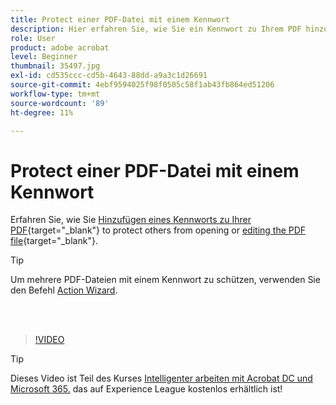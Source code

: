 ```yaml
---
title: Protect einer PDF-Datei mit einem Kennwort
description: Hier erfahren Sie, wie Sie ein Kennwort zu Ihrem PDF hinzufügen, um andere vor dem Öffnen oder Bearbeiten der Datei zu schützen.
role: User
product: adobe acrobat
level: Beginner
thumbnail: 35497.jpg
exl-id: cd535ccc-cd5b-4643-88dd-a9a3c1d26691
source-git-commit: 4ebf9594025f98f0505c58f1ab43fb864ed51206
workflow-type: tm+mt
source-wordcount: '89'
ht-degree: 11%

---
```


# Protect einer PDF-Datei mit einem Kennwort

Erfahren Sie, wie Sie [Hinzufügen eines Kennworts zu Ihrer PDF](https://www.adobe.com/de/acrobat/online/password-protect-pdf.html){target="_blank"} to protect others from opening or [editing the PDF file](https://www.adobe.com/de/acrobat/online/pdf-editor.html){target="_blank"}.

>[!TIP]
>
>Um mehrere PDF-Dateien mit einem Kennwort zu schützen, verwenden Sie den Befehl [Action Wizard](../advanced-tasks/action.md).

<br> 

>[!VIDEO](https://video.tv.adobe.com/v/35497?quality=12&learn=on&hidetitle=true)

>[!TIP]
>
>Dieses Video ist Teil des Kurses [Intelligenter arbeiten mit Acrobat DC und Microsoft 365.](https://experienceleague.adobe.com/?recommended=Acrobat-U-1-2021.microsoft365) das auf Experience League kostenlos erhältlich ist!
